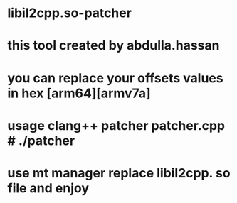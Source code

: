 # libil2cpp.so-patcher 
# this tool created by abdulla.hassan 
# you can replace your offsets values in hex [arm64][armv7a]
# usage clang++ patcher patcher.cpp # ./patcher
# use mt manager replace libil2cpp. so file and enjoy
